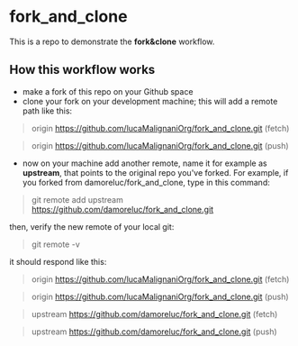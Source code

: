 # fork_and_clone

This is a repo to demonstrate the **fork&clone** workflow.

## How this workflow works

* make a fork of this repo on your Github space
* clone your fork on your development machine; this will add a remote path like this:

>    origin  https://github.com/lucaMalignaniOrg/fork_and_clone.git (fetch)

>    origin  https://github.com/lucaMalignaniOrg/fork_and_clone.git (push)
 
* now on your machine add another remote, name it for example as **upstream**, that points to the original repo you've forked. For example, if you forked from damoreluc/fork_and_clone, type in this command:
>   git remote add upstream https://github.com/damoreluc/fork_and_clone.git

then, verify the new remote of your local git:

>  git remote -v

it should respond like this:
>  origin  https://github.com/lucaMalignaniOrg/fork_and_clone.git (fetch)

>  origin  https://github.com/lucaMalignaniOrg/fork_and_clone.git (push)

>  upstream        https://github.com/damoreluc/fork_and_clone.git (fetch)

>  upstream        https://github.com/damoreluc/fork_and_clone.git (push)

